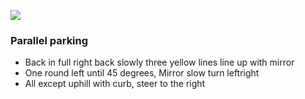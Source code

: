 ![](http://i.imgur.com/IGedhKP.jpg)

### Parallel parking

* Back in full right back slowly three yellow lines line up with mirror
* One round left until 45 degrees, Mirror slow turn leftright
* All except uphill with curb, steer to the right